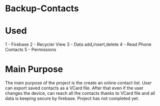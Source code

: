 # Backup-Contacts
# Used
1 - Firebase 2 - Recycler View 3 - Data add,insert,delete 4 - Read Phone Contacts 5 - Permissions

# Main Purpose
The main purpose of the project is the create an online contact list. User can export saved contacts as a VCard file. After that even if the user changes the device, can reach all the contacts thanks to VCard file and all data is keeping secure by firebase. Project has not completed yet.
